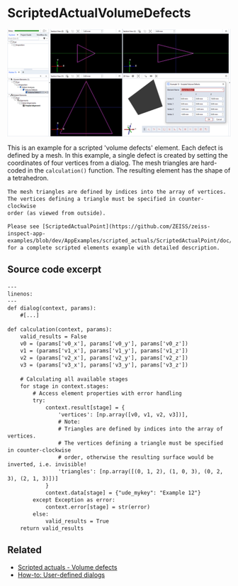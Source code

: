 # ScriptedActualVolumeDefects

![Scripted volume defects element example](scripted_actual_volume_defects.png)

This is an example for a scripted 'volume defects' element. Each defect is defined by a mesh. In this example, a single defect is created by setting the coordinates of four vertices from a dialog. The mesh triangles are hard-coded in the `calculation()` function. The resulting element has the shape of a tetrahedron.

```{note}
The mesh triangles are defined by indices into the array of vertices. The vertices defining a triangle must be specified in counter-clockwise
order (as viewed from outside).
```

```{note}
Please see [ScriptedActualPoint](https://github.com/ZEISS/zeiss-inspect-app-examples/blob/dev/AppExamples/scripted_actuals/ScriptedActualPoint/doc/Documentation.md) for a complete scripted elements example with detailed description.
```


## Source code excerpt

```{code-block} python
---
linenos:
---
def dialog(context, params):
    #[...]
    
def calculation(context, params):
    valid_results = False
    v0 = (params['v0_x'], params['v0_y'], params['v0_z'])
    v1 = (params['v1_x'], params['v1_y'], params['v1_z'])
    v2 = (params['v2_x'], params['v2_y'], params['v2_z'])
    v3 = (params['v3_x'], params['v3_y'], params['v3_z'])

    # Calculating all available stages
    for stage in context.stages:
        # Access element properties with error handling
        try:
            context.result[stage] = {
                'vertices': [np.array([v0, v1, v2, v3])],
                # Note:
                # Triangles are defined by indices into the array of vertices.
                # The vertices defining a triangle must be specified in counter-clockwise
                # order, otherwise the resulting surface would be inverted, i.e. invisible!
                'triangles': [np.array([(0, 1, 2), (1, 0, 3), (0, 2, 3), (2, 1, 3)])]
            }
            context.data[stage] = {"ude_mykey": "Example 12"}
        except Exception as error:
            context.error[stage] = str(error)
        else:
            valid_results = True
    return valid_results
```

## Related

* [Scripted actuals - Volume defects](https://zeissiqs.github.io/zeiss-inspect-addon-api/2025/python_api/scripted_elements_api.md#volume-defects)
* [How-to: User-defined dialogs](https://zeissiqs.github.io/zeiss-inspect-addon-api/2025/howtos/python_api_introduction/user_defined_dialogs.md)